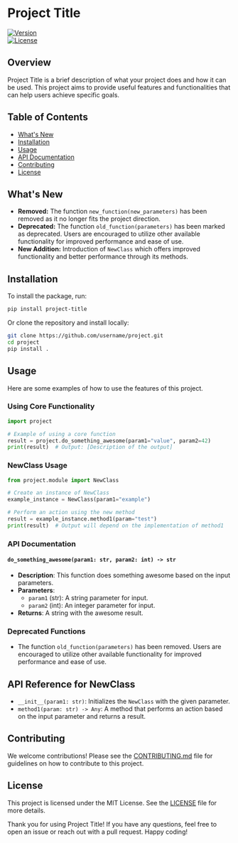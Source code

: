 # Project Title

[![Version](https://img.shields.io/badge/version-1.0.0-brightgreen.svg)](https://github.com/username/project/releases)  
[![License](https://img.shields.io/badge/license-MIT-blue.svg)](LICENSE)

## Overview

Project Title is a brief description of what your project does and how it can be used. This project aims to provide useful features and functionalities that can help users achieve specific goals.

## Table of Contents

- [What's New](#whats-new)
- [Installation](#installation)
- [Usage](#usage)
- [API Documentation](#api-documentation)
- [Contributing](#contributing)
- [License](#license)

## What's New

- **Removed:** The function `new_function(new_parameters)` has been removed as it no longer fits the project direction.
- **Deprecated:** The function `old_function(parameters)` has been marked as deprecated. Users are encouraged to utilize other available functionality for improved performance and ease of use.
- **New Addition:** Introduction of `NewClass` which offers improved functionality and better performance through its methods.

## Installation

To install the package, run:

```bash
pip install project-title
```

Or clone the repository and install locally:

```bash
git clone https://github.com/username/project.git
cd project
pip install .
```

## Usage

Here are some examples of how to use the features of this project.

### Using Core Functionality

```python
import project

# Example of using a core function
result = project.do_something_awesome(param1="value", param2=42)
print(result)  # Output: [Description of the output]
```

### NewClass Usage

```python
from project.module import NewClass

# Create an instance of NewClass
example_instance = NewClass(param1="example")

# Perform an action using the new method
result = example_instance.method1(param="test")
print(result)  # Output will depend on the implementation of method1
```

### API Documentation

#### `do_something_awesome(param1: str, param2: int) -> str`

- **Description**: This function does something awesome based on the input parameters.
- **Parameters**:
  - `param1` (str): A string parameter for input.
  - `param2` (int): An integer parameter for input.
- **Returns**: A string with the awesome result.

### Deprecated Functions

- The function `old_function(parameters)` has been removed. Users are encouraged to utilize other available functionality for improved performance and ease of use.

## API Reference for NewClass

- `__init__(param1: str)`: Initializes the `NewClass` with the given parameter.
- `method1(param: str) -> Any`: A method that performs an action based on the input parameter and returns a result.

## Contributing

We welcome contributions! Please see the [CONTRIBUTING.md](CONTRIBUTING.md) file for guidelines on how to contribute to this project.

## License

This project is licensed under the MIT License. See the [LICENSE](LICENSE) file for more details.

Thank you for using Project Title! If you have any questions, feel free to open an issue or reach out with a pull request. Happy coding!